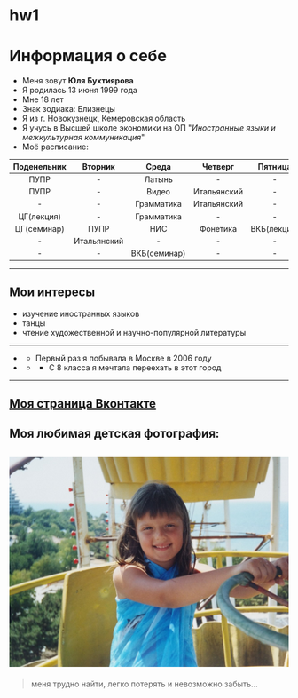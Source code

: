 # hw1
# Информация о себе
* Меня зовут **Юля Бухтиярова** 
* Я родилась 13 июня 1999 года
* Мне 18 лет
* Знак зодиака: Близнецы
* Я из г. Новокузнецк, Кемеровская область
* Я учусь в Высшей школе экономики на ОП "*Иностранные языки и межкультурная коммуникация*"
* Моё расписание:

|Поденельник|Вторник|Среда|Четверг|Пятница|
|:---:|:---:|:---:|:---:|:---:|
|ПУПР|-|Латынь|-|-|
|ПУПР|-|Видео|Итальянский|-|
|-|-|Грамматика|Итальянский|-|
|ЦГ(лекция)|-|Грамматика|-|-|
|ЦГ(семинар)|ПУПР|НИС|Фонетика|ВКБ(лекция)|
|-|Итальянский|-|-|-|
|-|-|ВКБ(семинар)|-|-|
***
## Мои интересы
* изучение иностранных языков
* танцы
* чтение художественной и научно-популярной литературы
***
* *  Первый раз я побывала в Москве в 2006 году
* * * С 8 класса я мечтала переехать в этот город
------
[Моя страница Вконтакте](https://vk.com/juliabukhtiyarova)
------
## Моя любимая детская фотография:
![Моя фотография](https://raw.githubusercontent.com/JuliaBukhtiyarova/sem1/master/%D1%8F.jpg)
------
> меня трудно найти, легко потерять и невозможно забыть...

